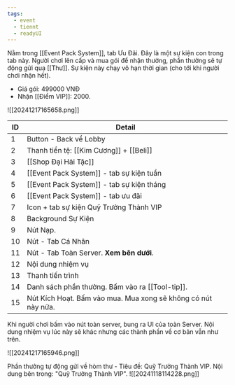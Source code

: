 ```yaml
---
tags:
  - event
  - tiennt
  - readyUI
---
```

Nằm trong [[Event Pack System]], tab Ưu Đãi. Đây là một sự kiện con trong tab này.
Người chơi lên cấp và mua gói để nhận thưởng, phần thưởng sẽ tự động gửi qua [[Thư]].
Sự kiện này chạy vô hạn thời gian (cho tới khi người chơi nhận hết).
- Giá gói: 499000 VNĐ
- Nhận [[Điểm VIP]]: 2000.

![[20241217165658.png]]

| ID  | Detail                                                        |
| --- | ------------------------------------------------------------- |
| 1   | Button - Back về Lobby                                        |
| 2   | Thanh tiền tệ: [[Kim Cương]] + [[Beli]]                       |
| 3   | [[Shop Đại Hải Tặc]]                                          |
| 4   | [[Event Pack System]] - tab sự kiện tuần                      |
| 5   | [[Event Pack System]] - tab sự kiện tháng                     |
| 6   | [[Event Pack System]] - tab ưu đãi                            |
| 7   | Icon + tab sự kiện Quỹ Trưởng Thành VIP                       |
| 8   | Background Sự Kiện                                            |
| 9   | Nút Nạp.                                                      |
| 10  | Nút - Tab Cá Nhân                                             |
| 11  | Nút - Tab Toàn Server. **Xem bên dưới**.                      |
| 12  | Nội dung nhiệm vụ                                             |
| 13  | Thanh tiến trình                                              |
| 14  | Danh sách phần thưởng. Bấm vào ra [[Tool-tip]].               |
| 15  | Nút Kích Hoạt. Bấm vào mua. Mua xong sẽ không có nút này nữa. |

Khi người chơi bấm vào nút toàn server, bung ra UI của toàn Server. Nội dung nhiệm vụ lúc này sẽ khác nhưng các thành phần về cơ bản vẫn như trên.

![[20241217165946.png]]

Phần thưởng tự động gửi về hòm thư - Tiêu đề: Quỹ Trưởng Thành VIP. Nội dung bên trong: "Quỹ Trưởng Thành VIP".
![[20241118114228.png]]





